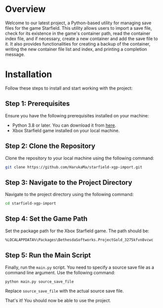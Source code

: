 # Overview

Welcome to our latest project, a Python-based utility for managing save files for the game Starfield. This utility allows users to import a save file, check for its existence in the game's container path, read the container index file, and if necessary, create a new container and add the save file to it. It also provides functionalities for creating a backup of the container, writing the new container file list and index, and printing a completion message. 

# Installation

Follow these steps to install and start working with the project:

## Step 1: Prerequisites

Ensure you have the following prerequisites installed on your machine:

- Python 3.8 or later. You can download it from [here](https://www.python.org/downloads/).
- Xbox Starfield game installed on your local machine.

## Step 2: Clone the Repository

Clone the repository to your local machine using the following command:

```bash
git clone https://github.com/HarukaMa/starfield-xgp-import.git
```

## Step 3: Navigate to the Project Directory

Navigate to the project directory using the following command:

```bash
cd starfield-xgp-import
```

## Step 4: Set the Game Path

Set the package path for the Xbox Starfield game. The path should be:

```bash
%LOCALAPPDATA%\Packages\BethesdaSoftworks.ProjectGold_3275kfvn8vcwc
```

## Step 5: Run the Main Script

Finally, run the `main.py` script. You need to specify a source save file as a command line argument. Use the following command:

```bash
python main.py source_save_file
```

Replace `source_save_file` with the actual source save file.

That's it! You should now be able to use the project.
